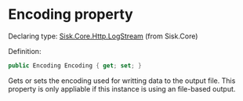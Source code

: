 <!--

Copyrights 2023 Sisk Framework - CypherPotato
Published under MIT license

!!! DO NOT EDIT THIS FILE !!!
This file was generated by a tool in the Sisk package. To edit the information in this documentation,
edit the XML documentation present in the Sisk source code.

-->


# Encoding property

Declaring type: [Sisk.Core.Http.LogStream](/spec/Sisk.Core.Http.LogStream.md) (from Sisk.Core)


Definition:

```cs
public Encoding Encoding { get; set; }
```

Gets or sets the encoding used for writting data to the output file. This property is only appliable if this instance is using an file-based output.

